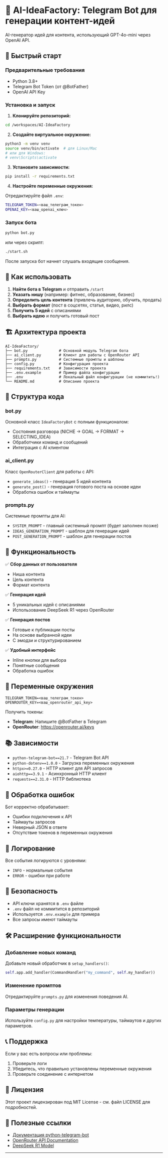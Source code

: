 # 🎯 AI-IdeaFactory: Telegram Bot для генерации контент-идей

AI-генератор идей для контента, использующий GPT-4o-mini через OpenAI API.

## 🚀 Быстрый старт

### Предварительные требования
- Python 3.8+
- Telegram Bot Token (от @BotFather)
- OpenAI API Key

### Установка и запуск

1. **Клонируйте репозиторий:**
```bash
cd /workspaces/AI-IdeaFactory
```

2. **Создайте виртуальное окружение:**
```bash
python3 -m venv venv
source venv/bin/activate  # для Linux/Mac
# или для Windows:
# venv\Scripts\activate
```

3. **Установите зависимости:**
```bash
pip install -r requirements.txt
```

4. **Настройте переменные окружения:**

Отредактируйте файл `.env`:

```bash
TELEGRAM_TOKEN=<ваш_телеграм_токен>
OPENAI_KEY=<ваш_openai_ключ>
```

### Запуск бота

```bash
python bot.py
```

или через скрипт:
```bash
./start.sh
````

После запуска бот начнет слушать входящие сообщения.

## 📖 Как использовать

1. **Найти бота в Telegram** и отправить `/start`
2. **Указать нишу** (например: фитнес, образование, бизнес)
3. **Определить цель контента** (привлечь аудиторию, обучить, продать)
4. **Выбрать формат** (пост в соцсетях, статья, видео, рилс)
5. **Получить 5 идей** с описаниями
6. **Выбрать идею** и получить готовый пост

## 🏗️ Архитектура проекта

```
AI-IdeaFactory/
├── bot.py              # Основной модуль Telegram бота
├── ai_client.py        # Клиент для работы с OpenRouter API
├── prompts.py          # Системные промпты и шаблоны
├── config.py           # Конфигурация проекта
├── requirements.txt    # Зависимости проекта
├── .env.example        # Пример файла конфигурации
├── .env                # Локальный файл конфигурации (не коммитить!)
└── README.md           # Описание проекта
```

## 🔧 Структура кода

### bot.py
Основной класс `IdeaFactoryBot` с полным функционалом:
- Состояния разговора (NICHE → GOAL → FORMAT → SELECTING_IDEA)
- Обработчики команд и сообщений
- Интеграция с AI клиентом

### ai_client.py
Класс `OpenRouterClient` для работы с API:
- `generate_ideas()` - генерация 5 идей контента
- `generate_post()` - генерация готового поста на основе идеи
- Обработка ошибок и таймауты

### prompts.py
Системные промпты для AI:
- `SYSTEM_PROMPT` - главный системный промпт (будет заполнен позже)
- `IDEAS_GENERATION_PROMPT` - шаблон для генерации идей
- `POST_GENERATION_PROMPT` - шаблон для генерации постов

## 🎯 Функциональность

✅ **Сбор данных от пользователя**
- Ниша контента
- Цель контента
- Формат контента

✅ **Генерация идей**
- 5 уникальных идей с описаниями
- Использование DeepSeek R1 через OpenRouter

✅ **Генерация постов**
- Готовые к публикации посты
- На основе выбранной идеи
- С эмодзи и структурированием

✅ **Удобный интерфейс**
- Inline кнопки для выбора
- Понятные сообщения
- Обработка ошибок

## 🔑 Переменные окружения

```env
TELEGRAM_TOKEN=<ваш_телеграм_токен>
OPENROUTER_KEY=<ваш_openrouter_api_key>
```

Получить токены:
- **Telegram**: Напишите @BotFather в Telegram
- **OpenRouter**: https://openrouter.ai/keys

## 📚 Зависимости

- `python-telegram-bot==21.7` - Telegram Bot API
- `python-dotenv==1.0.0` - Загрузка переменных окружения
- `httpx>=0.27.0` - HTTP клиент для API запросов
- `aiohttp==3.9.1` - Асинхронный HTTP клиент
- `requests==2.31.0` - HTTP библиотека

## 🚨 Обработка ошибок

Бот корректно обрабатывает:
- Ошибки подключения к API
- Таймауты запросов
- Неверный JSON в ответе
- Отсутствие токенов в переменных окружения

## 📝 Логирование

Все события логируются с уровнями:
- `INFO` - нормальные события
- `ERROR` - ошибки при работе

## 🔐 Безопасность

- API ключи хранятся в `.env` файле
- `.env` файл не коммитится в репозиторий
- Используется `.env.example` для примера
- Все запросы имеют таймауты

## 🛠️ Расширение функциональности

### Добавление новых команд
Добавьте новый обработчик в `setup_handlers()`:
```python
self.app.add_handler(CommandHandler("my_command", self.my_handler))
```

### Изменение промптов
Отредактируйте `prompts.py` для изменения поведения AI.

### Параметры генерации
Используйте `config.py` для настройки температуры, таймаутов и других параметров.

## 📞 Поддержка

Если у вас есть вопросы или проблемы:
1. Проверьте логи
2. Убедитесь, что правильно установлены переменные окружения
3. Проверьте соединение с интернетом

## 📄 Лицензия

Этот проект лицензирован под MIT License - см. файл LICENSE для подробностей.

## 🎉 Полезные ссылки

- [Документация python-telegram-bot](https://python-telegram-bot.readthedocs.io/)
- [OpenRouter API Documentation](https://openrouter.ai/api/v1)
- [DeepSeek R1 Model](https://openrouter.ai/deepseek/deepseek-r1:free)

---

